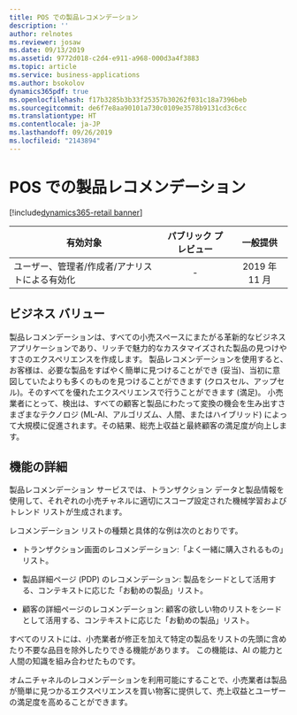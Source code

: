 ```yaml
---
title: POS での製品レコメンデーション
description: ''
author: relnotes
ms.reviewer: josaw
ms.date: 09/13/2019
ms.assetid: 9772d018-c2d4-e911-a968-000d3a4f3883
ms.topic: article
ms.service: business-applications
ms.author: bsokolov
dynamics365pdf: true
ms.openlocfilehash: f17b3285b3b33f25357b30262f031c18a7396beb
ms.sourcegitcommit: de6f7e8aa90101a730c0109e3578b9131cd3c6cc
ms.translationtype: HT
ms.contentlocale: ja-JP
ms.lasthandoff: 09/26/2019
ms.locfileid: "2143894"
---
```

# <a name="product-recommendations-in-pos"></a>POS での製品レコメンデーション
[!include[dynamics365-retail banner](../includes/dynamics365-retail.md)]

| 有効対象    |  パブリック プレビュー | 一般提供 | 
| ---------- | :----------: |:----------: |
|ユーザー、管理者/作成者/アナリストによる有効化|-| 2019 年 11 月|


## <a name="business-value"></a>ビジネス バリュー
<!-- bv start -->
製品レコメンデーションは、すべての小売スペースにまたがる革新的なビジネス アプリケーションであり、リッチで魅力的なカスタマイズされた製品の見つけやすさのエクスペリエンスを作成します。 製品レコメンデーションを使用すると、お客様は、必要な製品をすばやく簡単に見つけることができ (妥当)、当初に意図していたよりも多くのものを見つけることができます (クロスセル、アップセル)。そのすべてを優れたエクスペリエンスで行うことができます (満足)。 小売業者にとって、検出は、すべての顧客と製品にわたって変換の機会を生み出すさまざまなテクノロジ (ML-AI、アルゴリズム、人間、またはハイブリッド) によって大規模に促進されます。その結果、総売上収益と最終顧客の満足度が向上します。
<!-- bv end -->



## <a name="feature-details"></a>機能の詳細
<!--feature detail start -->
製品レコメンデーション サービスでは、トランザクション データと製品情報を使用して、それぞれの小売チャネルに適切にスコープ設定された機械学習およびトレンド リストが生成されます。

レコメンデーション リストの種類と具体的な例は次のとおりです。

-  トランザクション画面のレコメンデーション:「よく一緒に購入されるもの」リスト。

-  製品詳細ページ (PDP) のレコメンデーション: 製品をシードとして活用する、コンテキストに応じた「お勧めの製品」リスト。

-  顧客の詳細ページのレコメンデーション: 顧客の欲しい物のリストをシードとして活用する、コンテキストに応じた「お勧めの製品」リスト。

すべてのリストには、小売業者が修正を加えて特定の製品をリストの先頭に含めたり不要な品目を除外したりできる機能があります。 この機能は、AI の能力と人間の知識を組み合わせたものです。 

オムニチャネルのレコメンデーションを利用可能にすることで、小売業者は製品が簡単に見つかるエクスペリエンスを買い物客に提供して、売上収益とユーザーの満足度を高めることができます。
<!--feature detail end -->











